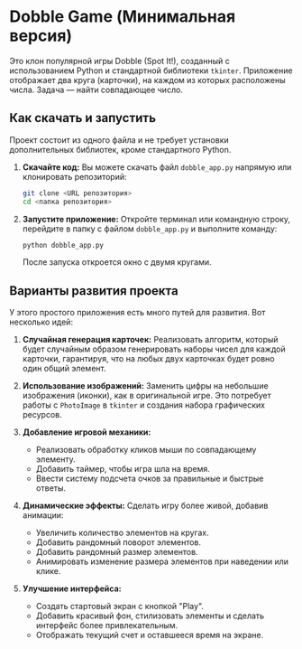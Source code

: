 # Dobble Game (Минимальная версия)

Это клон популярной игры Dobble (Spot It!), созданный с использованием Python и стандартной библиотеки `tkinter`. Приложение отображает два круга (карточки), на каждом из которых расположены числа. Задача — найти совпадающее число.

## Как скачать и запустить

Проект состоит из одного файла и не требует установки дополнительных библиотек, кроме стандартного Python.

1.  **Скачайте код:**
    Вы можете скачать файл `dobble_app.py` напрямую или клонировать репозиторий:

    ```bash
    git clone <URL репозитория>
    cd <папка репозитория>
    ```

2.  **Запустите приложение:**
    Откройте терминал или командную строку, перейдите в папку с файлом `dobble_app.py` и выполните команду:
    ```bash
    python dobble_app.py
    ```
    После запуска откроется окно с двумя кругами.

## Варианты развития проекта

У этого простого приложения есть много путей для развития. Вот несколько идей:

1.  **Случайная генерация карточек:**
    Реализовать алгоритм, который будет случайным образом генерировать наборы чисел для каждой карточки, гарантируя, что на любых двух карточках будет ровно один общий элемент.

2.  **Использование изображений:**
    Заменить цифры на небольшие изображения (иконки), как в оригинальной игре. Это потребует работы с `PhotoImage` в `tkinter` и создания набора графических ресурсов.

3.  **Добавление игровой механики:**

    - Реализовать обработку кликов мыши по совпадающему элементу.
    - Добавить таймер, чтобы игра шла на время.
    - Ввести систему подсчета очков за правильные и быстрые ответы.

4.  **Динамические эффекты:**
    Сделать игру более живой, добавив анимации:

    - Увеличить количество элементов на кругах.
    - Добавить рандомный поворот элементов.
    - Добавить рандомный размер элементов.
    - Анимировать изменение размера элементов при наведении или клике.

5.  **Улучшение интерфейса:**
    - Создать стартовый экран с кнопкой "Play".
    - Добавить красивый фон, стилизовать элементы и сделать интерфейс более привлекательным.
    - Отображать текущий счет и оставшееся время на экране.
